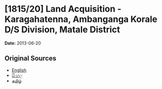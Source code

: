 # [1815/20] Land Acquisition - Karagahatenna, Ambanganga Korale D/S Division, Matale District

**Date:** 2013-06-20

## Original Sources

- [English](https://documents.gov.lk/view/extra-gazettes/2013/6/1815-20_E.pdf)
- [සිංහල](https://documents.gov.lk/view/extra-gazettes/2013/6/1815-20_S.pdf)
- [தமிழ்](https://documents.gov.lk/view/extra-gazettes/2013/6/1815-20_T.pdf)
